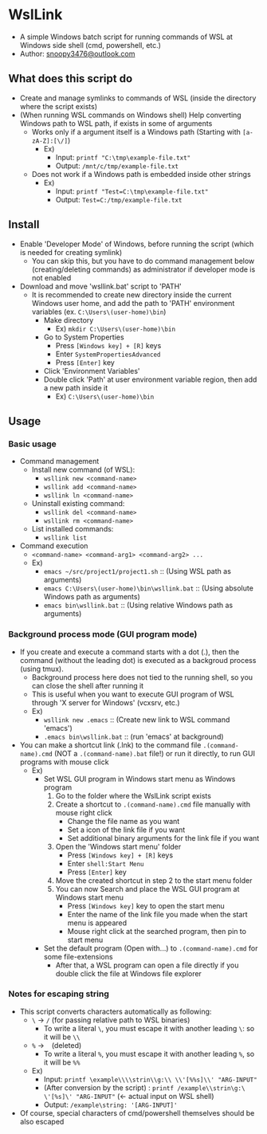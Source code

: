 # WslLink
- A simple Windows batch script for running commands of WSL at Windows side shell (cmd, powershell, etc.)
- Author: snoopy3476@outlook.com


## What does this script do
- Create and manage symlinks to commands of WSL (inside the directory where the script exists)
- (When running WSL commands on Windows shell) Help converting Windows path to WSL path, if exists in some of arguments
  - Works only if a argument itself is a Windows path (Starting with `[a-zA-Z]:[\/]`)
    - Ex)
      - Input: `printf "C:\tmp\example-file.txt"`
      - Output: `/mnt/c/tmp/example-file.txt`
  - Does not work if a Windows path is embedded inside other strings
    - Ex)
      - Input: `printf "Test=C:\tmp\example-file.txt"`
      - Output: `Test=C:/tmp/example-file.txt`


## Install
- Enable 'Developer Mode' of Windows, before running the script (which is needed for creating symlink)
  - You can skip this, but you have to do command management below (creating/deleting commands) as administrator if developer mode is not enabled
- Download and move 'wsllink.bat' script to 'PATH'
  - It is recommended to create new directory inside the current Windows user home, and add the path to 'PATH' environment variables (ex. `C:\Users\(user-home)\bin`)
    - Make directory
      - Ex) `mkdir C:\Users\(user-home)\bin`
    - Go to System Properties
      - Press `[Windows key] + [R]` keys
      - Enter `SystemPropertiesAdvanced`
      - Press `[Enter]` key
    - Click 'Environment Variables'
    - Double click 'Path' at user environment variable region, then add a new path inside it
      - Ex) `C:\Users\(user-home)\bin`
    

## Usage
### Basic usage
- Command management
  - Install new command (of WSL):
    - `wsllink new <command-name>`
    - `wsllink add <command-name>`
    - `wsllink ln <command-name>`
  - Uninstall existing command:
    - `wsllink del <command-name>`
    - `wsllink rm <command-name>`
  - List installed commands:
    - `wsllink list`
- Command execution
  - `<command-name> <command-arg1> <command-arg2> ...`
  - Ex)
    - `emacs ~/src/project1/project1.sh`             :: (Using WSL path as arguments)
    - `emacs C:\Users\(user-home)\bin\wsllink.bat`   :: (Using absolute Windows path as arguments)
    - `emacs bin\wsllink.bat`                        :: (Using relative Windows path as arguments)


### Background process mode (GUI program mode)
- If you create and execute a command starts with a dot (.), then the command (without the leading dot) is executed as a backgroud process (using tmux).
  - Background process here does not tied to the running shell, so you can close the shell after running it
  - This is useful when you want to execute GUI program of WSL through 'X server for Windows' (vcxsrv, etc.)
  - Ex)
    - `wsllink new .emacs`        :: (Create new link to WSL command 'emacs')
    - `.emacs bin\wsllink.bat`    :: (run 'emacs' at background)
- You can make a shortcut link (.lnk) to the command file `.(command-name).cmd` (NOT a `.(command-name).bat` file!) or run it directly, to run GUI programs with mouse click
  - Ex)
    - Set WSL GUI program in Windows start menu as Windows program
      1. Go to the folder where the WslLink script exists
      2. Create a shortcut to `.(command-name).cmd` file manually with mouse right click
          - Change the file name as you want
          - Set a icon of the link file if you want
          - Set additional binary arguments for the link file if you want
      3. Open the 'Windows start menu' folder
          - Press `[Windows key] + [R]` keys
          - Enter `shell:Start Menu`
          - Press `[Enter]` key
      4. Move the created shortcut in step 2 to the start menu folder
      5. You can now Search and place the WSL GUI program at Windows start menu
          - Press `[Windows key]` key to open the start menu
          - Enter the name of the link file you made when the start menu is appeared
          - Mouse right click at the searched program, then pin to start menu
    - Set the default program (Open with...) to `.(command-name).cmd` for some file-extensions
      - After that, a WSL program can open a file directly if you double click the file at Windows file explorer


### Notes for escaping string
- This script converts characters automatically as following:
  - `\` -> `/` (for passing relative path to WSL binaries)
    - To write a literal `\`, you must escape it with another leading `\`: so it will be `\\`
  - `%` -> ` ` (deleted)
    - To write a literal `%`, you must escape it with another leading `%`, so it will be `%%`
  - Ex)
    - Input: `printf \example\\\\strin\\g:\\ \\'[%%s]\\' "ARG-INPUT"`
    - (After conversion by the script) : `printf /example\\strin\g:\ \'[%s]\' "ARG-INPUT"` (<- actual input on WSL shell)
    - Output: `/example\string: '[ARG-INPUT]'`
- Of course, special characters of cmd/powershell themselves should be also escaped
